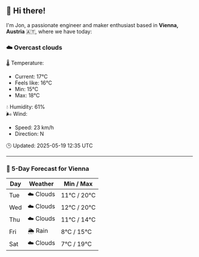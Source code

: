 ## 👋 Hi there!

I'm Jon, a passionate engineer and maker enthusiast based in **Vienna, Austria** 🇦🇹, where we have today:

### ☁️ Overcast clouds 

🌡️ Temperature: 
* Current: 17°C
* Feels like: 16°C
* Min: 15°C 
* Max: 18°C  

💧 Humidity: 61%  
🌬️ Wind: 
* Speed: 23 km/h 
* Direction: N  

🕒 Updated: 2025-05-19 12:35 UTC

---

### 📅 5-Day Forecast for Vienna

| Day | Weather | Min / Max |
|-----|---------|------------|
| Tue | ☁️ Clouds | 11°C / 20°C |
| Wed | ☁️ Clouds | 12°C / 20°C |
| Thu | ☁️ Clouds | 11°C / 14°C |
| Fri | 🌦️ Rain | 8°C / 15°C |
| Sat | ☁️ Clouds | 7°C / 19°C |

